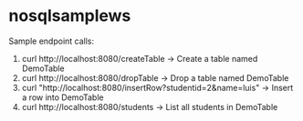 # nosqlsamplews

Sample endpoint calls:

1. curl http://localhost:8080/createTable -> Create a table named DemoTable
2. curl http://localhost:8080/dropTable -> Drop a table named DemoTable
3. curl "http://localhost:8080/insertRow?studentid=2&name=luis" -> Insert a row into DemoTable
4. curl http://localhost:8080/students -> List all students in DemoTable
